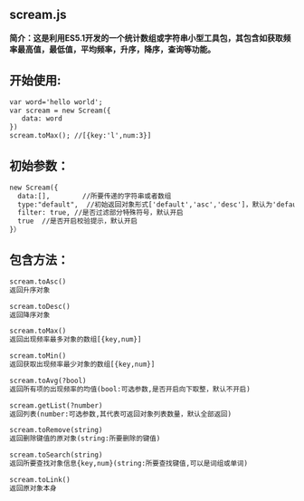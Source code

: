 ## scream.js
<b>简介：这是利用ES5.1开发的一个统计数组或字符串小型工具包，其包含如获取频率最高值，最低值，平均频率，升序，降序，查询等功能。</b>

## 开始使用:
```html
var word='hello world';
var scream = new Scream({
   data: word    
})
scream.toMax(); //[{key:'l',num:3}]
```

## 初始参数：
```html
new Scream({
  data:[],        //所要传递的字符串或者数组
  type:"default",  //初始返回对象形式['default','asc','desc']，默认为'default'
  filter: true, //是否过滤部分特殊符号，默认开启
  true  //是否开启校验提示，默认开启
}）
```

## 包含方法：
```html
scream.toAsc()
返回升序对象
```
```html
scream.toDesc()
返回降序对象
```
```html
scream.toMax()
返回出现频率最多对象的数组[{key,num}]
```
```html
scream.toMin()
返回获取出现频率最少对象的数组[{key,num}]
```
```html
scream.toAvg(?bool)
返回所有项的出现频率的均值(bool:可选参数,是否开启向下取整，默认不开启)
```
```html
scream.getList(?number)
返回列表(number:可选参数,其代表可返回对象列表数量，默认全部返回)
```
```html
scream.toRemove(string)
返回删除键值的原对象(string:所要删除的键值)
```
```html
scream.toSearch(string)
返回所要查找对象信息{key,num}(string:所要查找键值,可以是词组或单词)
```
```html
scream.toLink()
返回原对象本身
```
